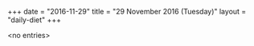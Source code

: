 +++
date = "2016-11-29"
title = "29 November 2016 (Tuesday)"
layout = "daily-diet"
+++

\<no entries\>
